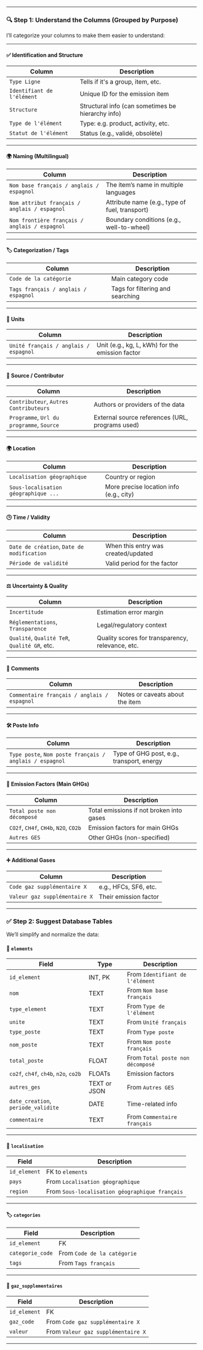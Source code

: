 
---

### 🔍 Step 1: Understand the Columns (Grouped by Purpose)

I’ll categorize your columns to make them easier to understand:

---

#### ✅ **Identification and Structure**

| Column                     | Description                                       |
| -------------------------- | ------------------------------------------------- |
| `Type Ligne`               | Tells if it's a group, item, etc.                 |
| `Identifiant de l'élément` | Unique ID for the emission item                   |
| `Structure`                | Structural info (can sometimes be hierarchy info) |
| `Type de l'élément`        | Type: e.g. product, activity, etc.                |
| `Statut de l'élément`      | Status (e.g., validé, obsolète)                   |

---

#### 🌍 **Naming (Multilingual)**

| Column                                        | Description                                    |
| --------------------------------------------- | ---------------------------------------------- |
| `Nom base français / anglais / espagnol`      | The item’s name in multiple languages          |
| `Nom attribut français / anglais / espagnol`  | Attribute name (e.g., type of fuel, transport) |
| `Nom frontière français / anglais / espagnol` | Boundary conditions (e.g., well-to-wheel)      |

---

#### 🏷️ **Categorization / Tags**

| Column                               | Description                      |
| ------------------------------------ | -------------------------------- |
| `Code de la catégorie`               | Main category code               |
| `Tags français / anglais / espagnol` | Tags for filtering and searching |

---

#### 📏 **Units**

| Column                                | Description                                     |
| ------------------------------------- | ----------------------------------------------- |
| `Unité français / anglais / espagnol` | Unit (e.g., kg, L, kWh) for the emission factor |

---

#### 👤 **Source / Contributor**

| Column                                    | Description                                     |
| ----------------------------------------- | ----------------------------------------------- |
| `Contributeur`, `Autres Contributeurs`    | Authors or providers of the data                |
| `Programme`, `Url du programme`, `Source` | External source references (URL, programs used) |

---

#### 🌍 **Location**

| Column                               | Description                             |
| ------------------------------------ | --------------------------------------- |
| `Localisation géographique`          | Country or region                       |
| `Sous-localisation géographique ...` | More precise location info (e.g., city) |

---

#### 🕒 **Time / Validity**

| Column                                     | Description                         |
| ------------------------------------------ | ----------------------------------- |
| `Date de création`, `Date de modification` | When this entry was created/updated |
| `Période de validité`                      | Valid period for the factor         |

---

#### ⚖️ **Uncertainty & Quality**

| Column                                       | Description                                      |
| -------------------------------------------- | ------------------------------------------------ |
| `Incertitude`                                | Estimation error margin                          |
| `Réglementations`, `Transparence`            | Legal/regulatory context                         |
| `Qualité`, `Qualité TeR`, `Qualité GR`, etc. | Quality scores for transparency, relevance, etc. |

---

#### 💬 **Comments**

| Column                                      | Description                     |
| ------------------------------------------- | ------------------------------- |
| `Commentaire français / anglais / espagnol` | Notes or caveats about the item |

---

#### 🛠️ **Poste Info**

| Column                                                  | Description                               |
| ------------------------------------------------------- | ----------------------------------------- |
| `Type poste`, `Nom poste français / anglais / espagnol` | Type of GHG post, e.g., transport, energy |

---

#### 🧪 **Emission Factors (Main GHGs)**

| Column                                | Description                              |
| ------------------------------------- | ---------------------------------------- |
| `Total poste non décomposé`           | Total emissions if not broken into gases |
| `CO2f`, `CH4f`, `CH4b`, `N2O`, `CO2b` | Emission factors for main GHGs           |
| `Autres GES`                          | Other GHGs (non-specified)               |

---

#### ➕ **Additional Gases**

| Column                        | Description           |
| ----------------------------- | --------------------- |
| `Code gaz supplémentaire X`   | e.g., HFCs, SF6, etc. |
| `Valeur gaz supplémentaire X` | Their emission factor |

---

### ✅ Step 2: Suggest Database Tables

We’ll simplify and normalize the data:

#### 🧱 `elements`

| Field                                 | Type         | Description                      |
| ------------------------------------- | ------------ | -------------------------------- |
| `id_element`                          | INT, PK      | From `Identifiant de l'élément`  |
| `nom`                                 | TEXT         | From `Nom base français`         |
| `type_element`                        | TEXT         | From `Type de l'élément`         |
| `unite`                               | TEXT         | From `Unité français`            |
| `type_poste`                          | TEXT         | From `Type poste`                |
| `nom_poste`                           | TEXT         | From `Nom poste français`        |
| `total_poste`                         | FLOAT        | From `Total poste non décomposé` |
| `co2f`, `ch4f`, `ch4b`, `n2o`, `co2b` | FLOATs       | Emission factors                 |
| `autres_ges`                          | TEXT or JSON | From `Autres GES`                |
| `date_creation`, `periode_validite`   | DATE         | Time-related info                |
| `commentaire`                         | TEXT         | From `Commentaire français`      |

---

#### 📍 `localisation`

| Field        | Description                                    |
| ------------ | ---------------------------------------------- |
| `id_element` | FK to `elements`                               |
| `pays`       | From `Localisation géographique`               |
| `region`     | From `Sous-localisation géographique français` |

---

#### 🏷️ `categories`

| Field            | Description                 |
| ---------------- | --------------------------- |
| `id_element`     | FK                          |
| `categorie_code` | From `Code de la catégorie` |
| `tags`           | From `Tags français`        |

---

#### 🌱 `gaz_supplementaires`

| Field        | Description                        |
| ------------ | ---------------------------------- |
| `id_element` | FK                                 |
| `gaz_code`   | From `Code gaz supplémentaire X`   |
| `valeur`     | From `Valeur gaz supplémentaire X` |

---

